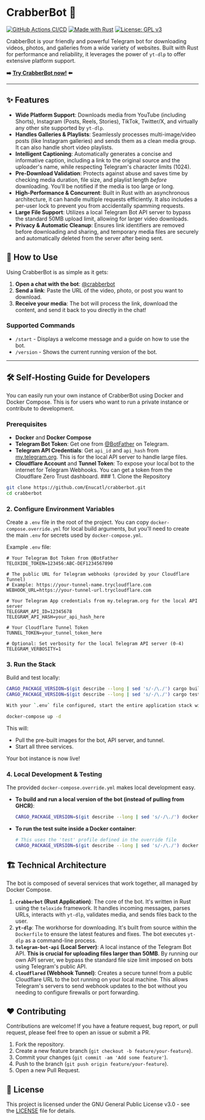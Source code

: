 # CrabberBot 🦀

[![GitHub Actions CI/CD](https://github.com/Enucatl/crabberbot/actions/workflows/deploy.yml/badge.svg)](https://github.com/Enucatl/crabberbot/actions/workflows/deploy.yml)
[![Made with Rust](https://img.shields.io/badge/made%20with-Rust-orange.svg)](https://www.rust-lang.org/)
[![License: GPL v3](https://img.shields.io/badge/License-GPLv3-blue.svg)](https://www.gnu.org/licenses/gpl-3.0)

CrabberBot is your friendly and powerful Telegram bot for downloading videos, photos, and galleries from a wide variety of websites. Built with Rust for performance and reliability, it leverages the power of `yt-dlp` to offer extensive platform support.

**➡️ [Try CrabberBot now!](https://t.me/crabberbot) ⬅️**

---

## ✨ Features

-   **Wide Platform Support**: Downloads media from YouTube (including Shorts), Instagram (Posts, Reels, Stories), TikTok, Twitter/X, and virtually any other site supported by `yt-dlp`.
-   **Handles Galleries & Playlists**: Seamlessly processes multi-image/video posts (like Instagram galleries) and sends them as a clean media group. It can also handle short video playlists.
-   **Intelligent Captioning**: Automatically generates a concise and informative caption, including a link to the original source and the uploader's name, while respecting Telegram's character limits (1024).
-   **Pre-Download Validation**: Protects against abuse and saves time by checking media duration, file size, and playlist length *before* downloading. You'll be notified if the media is too large or long.
-   **High-Performance & Concurrent**: Built in Rust with an asynchronous architecture, it can handle multiple requests efficiently. It also includes a per-user lock to prevent you from accidentally spamming requests.
-   **Large File Support**: Utilizes a local Telegram Bot API server to bypass the standard 50MB upload limit, allowing for larger video downloads.
-   **Privacy & Automatic Cleanup**: Ensures link identifiers are removed before downloading and sharing, and temporary media files are securely and automatically deleted from the server after being sent.

## 🚀 How to Use

Using CrabberBot is as simple as it gets:

1.  **Open a chat with the bot**: [@crabberbot](https://t.me/crabberbot)
2.  **Send a link**: Paste the URL of the video, photo, or post you want to download.
3.  **Receive your media**: The bot will process the link, download the content, and send it back to you directly in the chat!

### Supported Commands

-   `/start` - Displays a welcome message and a guide on how to use the bot.
-   `/version` - Shows the current running version of the bot.

---

## 🛠️ Self-Hosting Guide for Developers

You can easily run your own instance of CrabberBot using Docker and Docker Compose. This is for users who want to run a private instance or contribute to development.

### Prerequisites

-   **Docker** and **Docker Compose**
-   **Telegram Bot Token**: Get one from [@BotFather](https://t.me/BotFather) on Telegram.
-   **Telegram API Credentials**: Get `api_id` and `api_hash` from [my.telegram.org](https://my.telegram.org). This is for the local API server to handle large files.
-   **Cloudflare Account** and **Tunnel Token**: To expose your local bot to the internet for Telegram Webhooks. You can get a token from the Cloudflare Zero Trust dashboard. ### 1. Clone the Repository
```bash
git clone https://github.com/Enucatl/crabberbot.git
cd crabberbot
```

### 2. Configure Environment Variables

Create a `.env` file in the root of the project. You can copy `docker-compose.override.yml` for local build arguments, but you'll need to create the main `.env` for secrets used by `docker-compose.yml`.

Example `.env` file:
```dotenv
# Your Telegram Bot Token from @BotFather
TELOXIDE_TOKEN=123456:ABC-DEF1234567890

# The public URL for Telegram webhooks (provided by your Cloudflare Tunnel)
# Example: https://your-tunnel-name.trycloudflare.com
WEBHOOK_URL=https://your-tunnel-url.trycloudflare.com

# Your Telegram App credentials from my.telegram.org for the local API server
TELEGRAM_API_ID=12345678
TELEGRAM_API_HASH=your_api_hash_here

# Your Cloudflare Tunnel Token
TUNNEL_TOKEN=your_tunnel_token_here

# Optional: Set verbosity for the local Telegram API server (0-4)
TELEGRAM_VERBOSITY=1
```

### 3. Run the Stack

Build and test locally:
```bash
CARGO_PACKAGE_VERSION=$(git describe --long | sed 's/-/\./') cargo build
CARGO_PACKAGE_VERSION=$(git describe --long | sed 's/-/\./') cargo test

With your `.env` file configured, start the entire application stack with a single command:
```
```bash
docker-compose up -d
```

This will:
-   Pull the pre-built images for the bot, API server, and tunnel.
-   Start all three services.

Your bot instance is now live!

### 4. Local Development & Testing

The provided `docker-compose.override.yml` makes local development easy.

-   **To build and run a local version of the bot (instead of pulling from GHCR)**:
    ```bash
    CARGO_PACKAGE_VERSION=$(git describe --long | sed 's/-/\./') docker compose --env-file .env up --build
    ```
-   **To run the test suite inside a Docker container**:
    ```bash
    # This uses the 'test' profile defined in the override file
    CARGO_PACKAGE_VERSION=$(git describe --long | sed 's/-/\./') docker compose --profile test run --build --rm test-runner
    ```

## 🏗️ Technical Architecture

The bot is composed of several services that work together, all managed by Docker Compose.

1.  **`crabberbot` (Rust Application)**: The core of the bot. It's written in Rust using the `teloxide` framework. It handles incoming messages, parses URLs, interacts with `yt-dlp`, validates media, and sends files back to the user.
2.  **`yt-dlp`**: The workhorse for downloading. It's built from source within the `Dockerfile` to ensure the latest features and fixes. The bot executes `yt-dlp` as a command-line process.
3.  **`telegram-bot-api` (Local Server)**: A local instance of the Telegram Bot API. **This is crucial for uploading files larger than 50MB**. By running our own API server, we bypass the standard file size limit imposed on bots using Telegram's public API.
4.  **`cloudflared` (Webhook Tunnel)**: Creates a secure tunnel from a public Cloudflare URL to the bot running on your local machine. This allows Telegram's servers to send webhook updates to the bot without you needing to configure firewalls or port forwarding.

## ❤️ Contributing

Contributions are welcome! If you have a feature request, bug report, or pull request, please feel free to open an issue or submit a PR.

1.  Fork the repository.
2.  Create a new feature branch (`git checkout -b feature/your-feature`).
3.  Commit your changes (`git commit -am 'Add some feature'`).
4.  Push to the branch (`git push origin feature/your-feature`).
5.  Open a new Pull Request.

## 📄 License

This project is licensed under the GNU General Public License v3.0 - see the [LICENSE](LICENSE) file for details.
